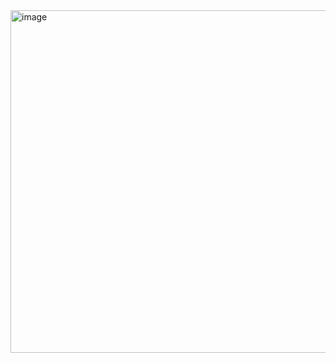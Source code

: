 <img width="953" height="548" alt="image" src="https://github.com/user-attachments/assets/cc4d2536-7ffa-4109-8655-cf0fca385e5f" />
